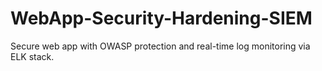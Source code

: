 # WebApp-Security-Hardening-SIEM
Secure web app with OWASP protection and real-time log monitoring via ELK stack.
